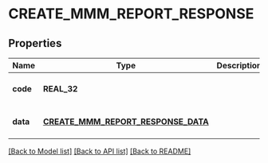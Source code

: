 # CREATE_MMM_REPORT_RESPONSE

## Properties
Name | Type | Description | Notes
------------ | ------------- | ------------- | -------------
**code** | **REAL_32** |  | [optional] [default to null]
**data** | [**CREATE_MMM_REPORT_RESPONSE_DATA**](CreateMMMReportResponseData.md) |  | [optional] [default to null]

[[Back to Model list]](../README.md#documentation-for-models) [[Back to API list]](../README.md#documentation-for-api-endpoints) [[Back to README]](../README.md)


